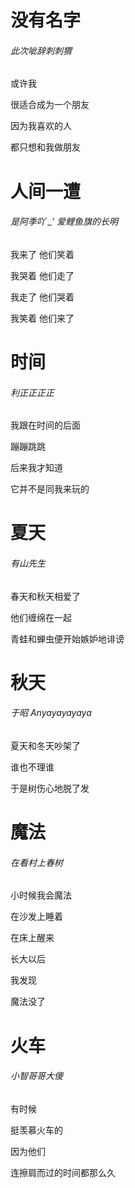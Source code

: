# 没有名字

###### 此次呲辞刺刺猬

或许我

很适合成为一个朋友

因为我喜欢的人

都只想和我做朋友





# 人间一遭

###### 是阿季吖 _‘ 爱鲤鱼旗的长明

我来了 他们笑着

我哭着 他们走了

我走了 他们哭着

我笑着 他们来了





# 时间

###### 利正正正正

我跟在时间的后面

蹦蹦跳跳

后来我才知道

它并不是同我来玩的





# 夏天

###### 有山先生

春天和秋天相爱了

他们缠绵在一起

青蛙和蝉虫便开始嫉妒地诽谤





# 秋天

###### 于昭 Anyayayayaya

夏天和冬天吵架了

谁也不理谁

于是树伤心地脱了发





# 魔法

###### 在看村上春树

小时候我会魔法

在沙发上睡着

在床上醒来

长大以后

我发现

魔法没了





# 火车

###### 小智哥哥大傻

有时候

挺羡慕火车的

因为他们

连擦肩而过的时间都那么久





